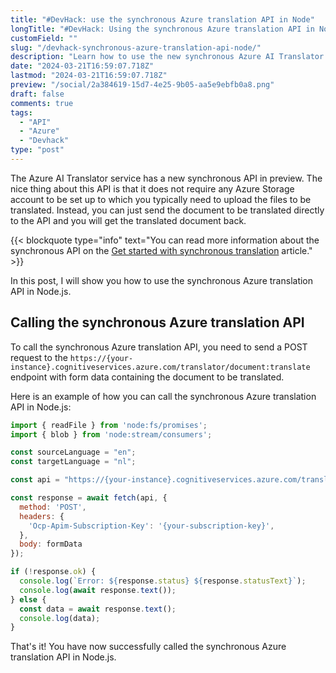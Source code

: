```yaml
---
title: "#DevHack: use the synchronous Azure translation API in Node"
longTitle: "#DevHack: Using the synchronous Azure translation API in Node.js"
customField: ""
slug: "/devhack-synchronous-azure-translation-api-node/"
description: "Learn how to use the new synchronous Azure AI Translator service in Node.js without setting up a storage account. Get started with this quick tutorial."
date: "2024-03-21T16:59:07.718Z"
lastmod: "2024-03-21T16:59:07.718Z"
preview: "/social/2a384619-15d7-4e25-9b05-aa5e9ebfb0a8.png"
draft: false
comments: true
tags:
  - "API"
  - "Azure"
  - "Devhack"
type: "post"
---
```


The Azure AI Translator service has a new synchronous API in preview. The nice thing about this API is that it does not require any Azure Storage account to be set up to which you typically need to upload the files to be translated. Instead, you can just send the document to be translated directly to the API and you will get the translated document back.

{{< blockquote type="info" text="You can read more information about the synchronous API on the [Get started with synchronous translation](https://learn.microsoft.com/en-us/azure/ai-services/translator/document-translation/quickstarts/synchronous-rest-api) article." >}}

In this post, I will show you how to use the synchronous Azure translation API in Node.js.

## Calling the synchronous Azure translation API

To call the synchronous Azure translation API, you need to send a POST request to the `https://{your-instance}.cognitiveservices.azure.com/translator/document:translate` endpoint with form data containing the document to be translated.

Here is an example of how you can call the synchronous Azure translation API in Node.js:

```javascript {title="Example of calling the synchronous Azure translation API"}
import { readFile } from 'node:fs/promises';
import { blob } from 'node:stream/consumers';

const sourceLanguage = "en";
const targetLanguage = "nl";

const api = "https://{your-instance}.cognitiveservices.azure.com/translator/document:translate?sourceLanguage={sourceLanguage}&targetLanguage={targetLanguage}&api-version=2023-11-01-preview";

const response = await fetch(api, {
  method: 'POST',
  headers: {
    'Ocp-Apim-Subscription-Key': '{your-subscription-key}',
  },
  body: formData
});

if (!response.ok) {
  console.log(`Error: ${response.status} ${response.statusText}`);
  console.log(await response.text());
} else {
  const data = await response.text();
  console.log(data);
}
```

That's it! You have now successfully called the synchronous Azure translation API in Node.js.
